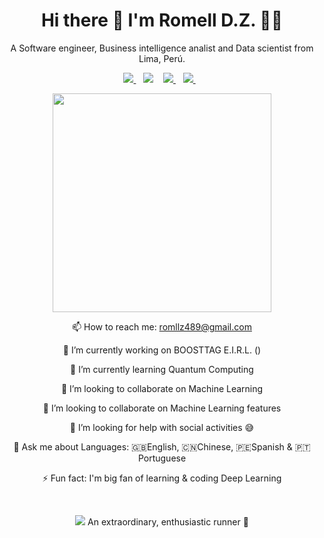 <h1 align='center'>
  Hi there 👋 I'm Romell D.Z. 👨‍💻
</h1>

<p align='center'>
  A Software engineer, Business intelligence analist and Data scientist from Lima, Perú.
</p>

<p align='center'>
  
  <a href="https://wa.me/51952645566?text=Hi!%20Romell">
  <a href="https://www.twitter.com/romellfudi/">
    <img src="https://img.shields.io/badge/twitter-%2300ACEE.svg?&style=for-the-badge&logo=twitter&logoColor=white" />
  </a>&nbsp;&nbsp;
    <img src="https://img.shields.io/badge/WHATSAPP-%2325D366.svg?&style=for-the-badge&logo=whatsapp&logoColor=white" />    
  </a>&nbsp;&nbsp;
  <a href="https://www.linkedin.com/in/romelldominguez/">
    <img src="https://img.shields.io/badge/linkedin-%230077B5.svg?&style=for-the-badge&logo=linkedin&logoColor=white" />
  </a>&nbsp;&nbsp;
  <a href="https://instagram.com/romellfudi">
    <img src="https://img.shields.io/badge/instagram-%23E4405F.svg?&style=for-the-badge&logo=instagram&logoColor=white" />        
  </a>&nbsp;&nbsp;
  
</p>
<!-- make my badgets -->
<!-- 
### My Skills
<img src="https://img.shields.io/badge/c%20sharp%20🟢🟢🟢🟢🟢-%23239120.svg?&style=for-the-badge&logo=c%20sharp&logoColor=white" /> 
<img src="https://img.shields.io/badge/xamarin%20forms%20🟢🟢🟢🟢🟢-%233498DB.svg?&style=for-the-badge&logo=xamarin&logoColor=white" /> 
<img src="https://img.shields.io/badge/dotnet%20🟢🟢🟢🟢🟢-net%23239120.svg?&style=for-the-badge&logo=dot-net&logoColor=white" /> 
<img src="https://img.shields.io/badge/html%20🟢🟢🟢🟢⚪-%23239120.svg?&style=for-the-badge&logo=html5&logoColor=white" /> -->

<!-- GIf -->
<!--
<p>
  <p align='left'>
I'm really like development mobile apps, currently working at a small startup and to solutions for companies.
    Can you see my last mobile development -> 
    </p>
  <p align='right'>
    <img width='150' src='https://github.com/alexandresanlim/XamarinUI.Dashboard/raw/master/XamarinUI.Dashboard/XamarinUI.Dashboard/Src/Img/Screen/android.gif?raw.=true'/>
  </p>
</p>
-->

<p align='center'>
  <a href="#"><img src="https://github-readme-stats.vercel.app/api?username=romellfudi&show_icons=true&count_private=true&theme=dark" width="350"></a>
  <!-- <a href="#"><img src="https://i.giphy.com/media/nFFguNjdeotwc/giphy.gif" width="250"></a> -->
</p>


<p align='center'>
  📫 How to reach me: <a href='mailto:romllz489@gmail.com'>romllz489@gmail.com</a>
</p>
<p align='center'>
  🔭 I’m currently working on BOOSTTAG E.I.R.L. ()
</p>
<p align='center'>
  🌱 I’m currently learning Quantum Computing
</p>
<p align='center'>
  👯 I’m looking to collaborate on Machine Learning
</p>
<p align='center'>
  👯 I’m looking to collaborate on Machine Learning features
</p>
<p align='center'>
  🤔 I’m looking for help with social activities 😅
</p>
<p align='center'>
  💬 Ask me about Languages: 🇬🇧English, 🇨🇳Chinese, 🇵🇪Spanish & 🇵🇹Portuguese 
</p>
<p align='center'>
  ⚡ Fun fact: I'm big fan of learning & coding Deep Learning
</p>
</br>
<p align='center'>
  <a href="#"><img src="https://badges.pufler.dev/visits/romellfudi/romellfudi"></a> An extraordinary, enthusiastic runner 🏃
</p>

